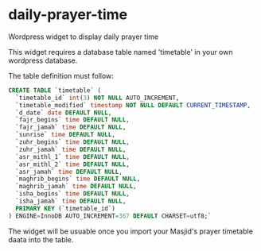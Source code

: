 # daily-prayer-time
Wordpress widget to display daily prayer time

This widget requires a database table named 'timetable' in your own wordpress database. 

The table definition must follow:
```sql
CREATE TABLE `timetable` (
  `timetable_id` int(3) NOT NULL AUTO_INCREMENT,
  `timetable_modified` timestamp NOT NULL DEFAULT CURRENT_TIMESTAMP,
  `d_date` date DEFAULT NULL,
  `fajr_begins` time DEFAULT NULL,
  `fajr_jamah` time DEFAULT NULL,
  `sunrise` time DEFAULT NULL,
  `zuhr_begins` time DEFAULT NULL,
  `zuhr_jamah` time DEFAULT NULL,
  `asr_mithl_1` time DEFAULT NULL,
  `asr_mithl_2` time DEFAULT NULL,
  `asr_jamah` time DEFAULT NULL,
  `maghrib_begins` time DEFAULT NULL,
  `maghrib_jamah` time DEFAULT NULL,
  `isha_begins` time DEFAULT NULL,
  `isha_jamah` time DEFAULT NULL,
  PRIMARY KEY (`timetable_id`)
) ENGINE=InnoDB AUTO_INCREMENT=367 DEFAULT CHARSET=utf8;`
```
The widget will be usuable once you import your Masjid's prayer timetable daata into the table.
